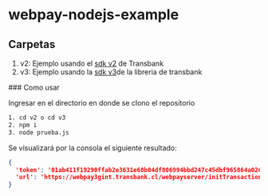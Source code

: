 # webpay-nodejs-example

## Carpetas
1. v2: Ejemplo usando el [sdk v2](https://github.com/TransbankDevelopers/transbank-sdk-nodejs/releases/tag/2.1.3) de Transbank
2. v3: Ejemplo usando la [sdk v3](https://github.com/TransbankDevelopers/transbank-sdk-nodejs/releases/tag/3.0.0)de la libreria de transbank

### Como usar

Ingresar en el directorio en donde se clono el repositorio

```sh
1. cd v2 o cd v3
2. npm i
3. node prueba.js
```

Se visualizará por la consola el siguiente resultado:
```JSON
{
  'token': '01ab411f19290ffab2e3631e68b04df806994bbd247c45dbf965864a026ac4a4',
  'url': 'https://webpay3gint.transbank.cl/webpayserver/initTransaction'
}
```

